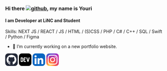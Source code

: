 ### Hi there [<img src='https://cdn.jsdelivr.net/gh/Readme-Workflows/Readme-Icons@main/icons/gifs/wave.gif' alt='github' height='20'>](https://github.com/youri-pols/), my name is Youri
#### I am Developer at LiNC and Student

Skills: NEXT JS / REACT / JS / HTML / (S)CSS / PHP / C# / C++ / SQL / Swift / Python / Figma

- 🔭 I’m currently working on a new portfolio website. 



[<img src='https://github.com/tandpfun/skill-icons/raw/main/icons/Github-Dark.svg' alt='github' height='40'>](https://github.com/youri-pols)  [<img src='https://github.com/tandpfun/skill-icons/raw/main/icons/DevTo-Dark.svg' alt='dev' height='40'>](https://dev.to/youripols)  [<img src='https://github.com/tandpfun/skill-icons/raw/main/icons/LinkedIn.svg' alt='linkedin' height='40'>](https://www.linkedin.com/in/youripols/)  [<img src='https://github.com/tandpfun/skill-icons/raw/main/icons/Instagram.svg' alt='instagram' height='40'>](https://www.instagram.com/youripols/)
